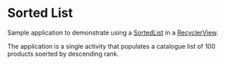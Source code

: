 # Sorted List

Sample application to demonstrate using a [SortedList](https://developer.android.com/reference/android/support/v7/util/SortedList.html) in a [RecyclerView](https://developer.android.com/reference/android/support/v7/widget/RecyclerView.html).

The application is a single activity that populates a catalogue list of 100 products soerted by descending rank.
